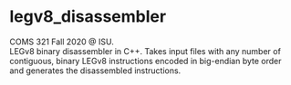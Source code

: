 # legv8_disassembler
COMS 321 Fall 2020 @ ISU.  
LEGv8 binary disassembler in C++. Takes input files with any number of contiguous, binary LEGv8 instructions encoded in big-endian byte order and generates the disassembled instructions.
